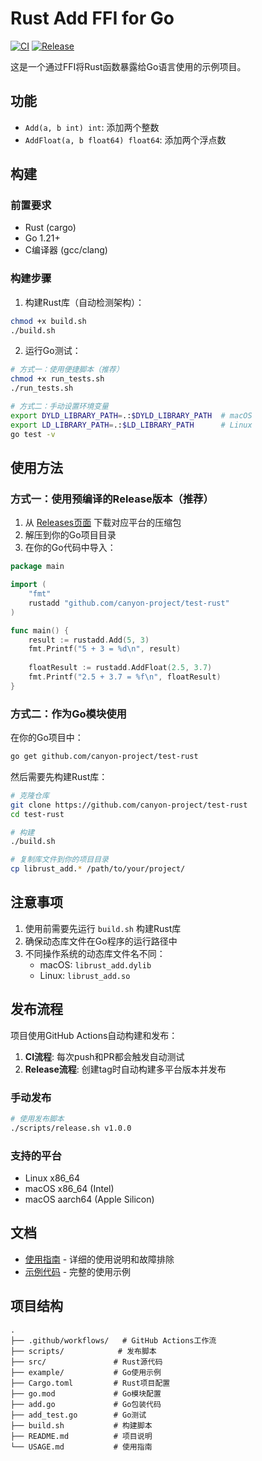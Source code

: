 # Rust Add FFI for Go

[![CI](https://github.com/canyon-project/test-rust/actions/workflows/ci.yml/badge.svg)](https://github.com/canyon-project/test-rust/actions/workflows/ci.yml)
[![Release](https://github.com/canyon-project/test-rust/actions/workflows/release.yml/badge.svg)](https://github.com/canyon-project/test-rust/actions/workflows/release.yml)

这是一个通过FFI将Rust函数暴露给Go语言使用的示例项目。

## 功能

- `Add(a, b int) int`: 添加两个整数
- `AddFloat(a, b float64) float64`: 添加两个浮点数

## 构建

### 前置要求

- Rust (cargo)
- Go 1.21+
- C编译器 (gcc/clang)

### 构建步骤

1. 构建Rust库（自动检测架构）：
```bash
chmod +x build.sh
./build.sh
```

2. 运行Go测试：
```bash
# 方式一：使用便捷脚本（推荐）
chmod +x run_tests.sh
./run_tests.sh

# 方式二：手动设置环境变量
export DYLD_LIBRARY_PATH=.:$DYLD_LIBRARY_PATH  # macOS
export LD_LIBRARY_PATH=.:$LD_LIBRARY_PATH      # Linux
go test -v
```

## 使用方法

### 方式一：使用预编译的Release版本（推荐）

1. 从 [Releases页面](https://github.com/canyon-project/test-rust/releases) 下载对应平台的压缩包
2. 解压到你的Go项目目录
3. 在你的Go代码中导入：

```go
package main

import (
    "fmt"
    rustadd "github.com/canyon-project/test-rust"
)

func main() {
    result := rustadd.Add(5, 3)
    fmt.Printf("5 + 3 = %d\n", result)
    
    floatResult := rustadd.AddFloat(2.5, 3.7)
    fmt.Printf("2.5 + 3.7 = %f\n", floatResult)
}
```

### 方式二：作为Go模块使用

在你的Go项目中：

```bash
go get github.com/canyon-project/test-rust
```

然后需要先构建Rust库：

```bash
# 克隆仓库
git clone https://github.com/canyon-project/test-rust
cd test-rust

# 构建
./build.sh

# 复制库文件到你的项目目录
cp librust_add.* /path/to/your/project/
```

## 注意事项

1. 使用前需要先运行 `build.sh` 构建Rust库
2. 确保动态库文件在Go程序的运行路径中
3. 不同操作系统的动态库文件名不同：
   - macOS: `librust_add.dylib`
   - Linux: `librust_add.so`

## 发布流程

项目使用GitHub Actions自动构建和发布：

1. **CI流程**: 每次push和PR都会触发自动测试
2. **Release流程**: 创建tag时自动构建多平台版本并发布

### 手动发布

```bash
# 使用发布脚本
./scripts/release.sh v1.0.0
```

### 支持的平台

- Linux x86_64
- macOS x86_64 (Intel)
- macOS aarch64 (Apple Silicon)

## 文档

- [使用指南](USAGE.md) - 详细的使用说明和故障排除
- [示例代码](example/main.go) - 完整的使用示例

## 项目结构

```
.
├── .github/workflows/   # GitHub Actions工作流
├── scripts/            # 发布脚本
├── src/               # Rust源代码
├── example/           # Go使用示例
├── Cargo.toml         # Rust项目配置
├── go.mod             # Go模块配置
├── add.go             # Go包装代码
├── add_test.go        # Go测试
├── build.sh           # 构建脚本
├── README.md          # 项目说明
└── USAGE.md           # 使用指南
```